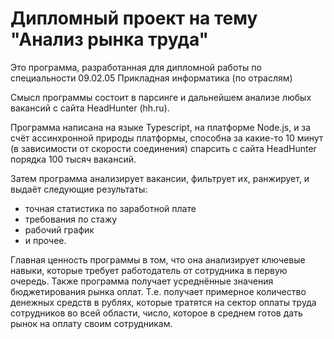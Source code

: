 # Дипломный проект на тему "Анализ рынка труда"

Это программа, разработанная для дипломной работы по специальности 09.02.05 Прикладная информатика (по отраслям)

Смысл программы состоит в парсинге и дальнейшем анализе любых вакансий с сайта HeadHunter (hh.ru).

Программа написана на языке Typescript, на платформе Node.js, и за счёт ассинхронной природы платформы, способна за какие-то 10 минут (в зависимости от скорости соединения) спарсить с сайта HeadHunter порядка 100 тысяч вакансий.

Затем программа анализирует вакансии, фильтрует их, ранжирует, и выдаёт следующие результаты:
* точная статистика по заработной плате
* требования по стажу
* рабочий график
* и прочее.

Главная ценность программы в том, что она анализирует ключевые навыки, которые требует работодатель от сотрудника в первую очередь. 
Также программа получает усреднённые значения бюджетирования рынка оплат. Т.е. получает примерное количество денежных средств в рублях, которые тратятся на сектор оплаты труда сотрудников во всей области, число, которое в среднем готов дать рынок на оплату своим сотрудникам.
